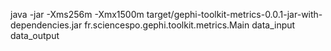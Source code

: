 java -jar -Xms256m -Xmx1500m target/gephi-toolkit-metrics-0.0.1-jar-with-dependencies.jar fr.sciencespo.gephi.toolkit.metrics.Main data_input data_output